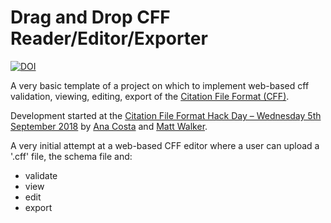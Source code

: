 # Drag and Drop CFF Reader/Editor/Exporter

[![DOI](https://zenodo.org/badge/147705317.svg)](https://zenodo.org/badge/latestdoi/147705317)

A very basic template of a project on which to implement web-based
 cff validation, viewing, editing, export of the [Citation File Format (CFF)](https://citation-file-format.github.io).

Development started at the [Citation File Format Hack Day – Wednesday 5th September 2018](https://rse.ac.uk/conf2018/2018/05/04/hack-day-wednesday-5th-september-2018/) by [Ana Costa](https://github.com/anacost) and [Matt Walker](https://github.com/mattw200). 

A very initial attempt at a web-based CFF editor where a
user can upload a '.cff' file, the schema file and:

* validate
* view
* edit
* export

